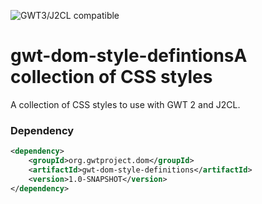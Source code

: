 ![GWT3/J2CL compatible](https://img.shields.io/badge/GWT3/J2CL-compatible-brightgreen.svg)

# gwt-dom-style-defintionsA collection of CSS styles
A collection of CSS styles to use with GWT 2 and J2CL.

### Dependency

```xml
<dependency>
    <groupId>org.gwtproject.dom</groupId>
    <artifactId>gwt-dom-style-definitions</artifactId>
    <version>1.0-SNAPSHOT</version>
</dependency>
```